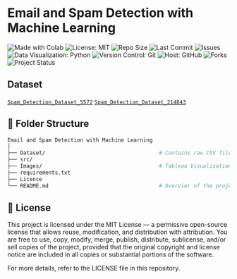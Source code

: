 # Email and Spam Detection with Machine Learning
<p align="left">
  <img src="https://img.shields.io/badge/Made%20With-Colab-blue?logo=googlecolab" alt="Made with Colab">
  <img src="https://img.shields.io/badge/License-MIT-green.svg" alt="License: MIT">
  <img src="https://img.shields.io/github/repo-size/ShaikhBorhanUddin/Email-and-SMS-Spam-Detection-Project" alt="Repo Size">
  <img src="https://img.shields.io/github/last-commit/ShaikhBorhanUddin/Email-and-SMS-Spam-Detection-Project" alt="Last Commit">
  <img src="https://img.shields.io/github/issues/ShaikhBorhanUddin/Email-and-SMS-Spam-Detection-Project" alt="Issues">
  <img src="https://img.shields.io/badge/Data%20Visualization-Python-yellow?logo=python" alt="Data Visualization: Python">
  <img src="https://img.shields.io/badge/Version%20Control-Git-orange?logo=git" alt="Version Control: Git">
  <img src="https://img.shields.io/badge/Host-GitHub-black?logo=github" alt="Host: GitHub">
  <img src="https://img.shields.io/github/forks/ShaikhBorhanUddin/Email-and-SMS-Spam-Detection-Project?style=social" alt="Forks">
  <img src="https://img.shields.io/badge/Project-Completed-brightgreen" alt="Project Status">
</p>

## Dataset
[`Spam_Detection_Dataset_5572`](https://www.kaggle.com/datasets/uciml/sms-spam-collection-dataset)
[`Spam_Detection_Dataset_214843`](https://www.kaggle.com/datasets/meruvulikith/190k-spam-ham-email-dataset-for-classification)
## 📁 Folder Structure
```bash
Email and Spam Detection with Machine Learning
│
├── Dataset/                                    # Contains raw CSV files
├── src/
├── Images/                                     # Tableau Visualization
├── requirements.txt
├── Licence
└── README.md                                   # Overvier of the project
```

## 📄 License
This project is licensed under the MIT License — a permissive open-source license that allows reuse, modification, and distribution with attribution. You are free to use, copy, modify, merge, publish, distribute, sublicense, and/or sell copies of the project, provided that the original copyright and license notice are included in all copies or substantial portions of the software.

For more details, refer to the LICENSE file in this repository.
